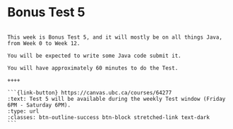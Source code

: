 # Bonus Test 5

````{panels}

This week is Bonus Test 5, and it will mostly be on all things Java, from Week 0 to Week 12.

You will be expected to write some Java code submit it.

You will have approximately 60 minutes to do the Test.

++++ 

```{link-button} https://canvas.ubc.ca/courses/64277
:text: Test 5 will be available during the weekly Test window (Friday 6PM - Saturday 6PM).
:type: url
:classes: btn-outline-success btn-block stretched-link text-dark
```
````